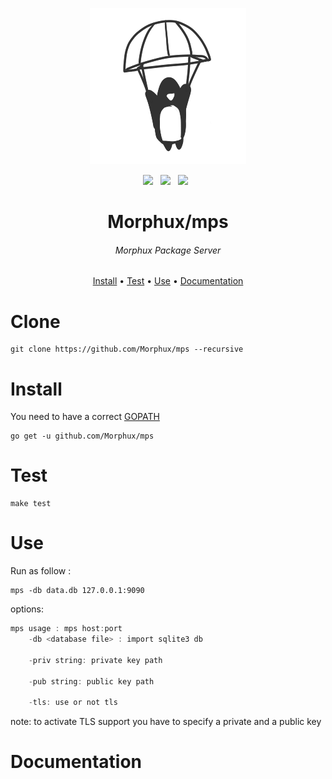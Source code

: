 <p align="center">
<img src="https://raw.githubusercontent.com/Morphux/Graphic/master/logo/single_penguin.png" /><br />
</p>
<p align="center">
<img src="https://img.shields.io/badge/language-go-blue.svg" /> &nbsp;
<img src="https://img.shields.io/badge/license-Apache--2.0-yellow.svg" /> &nbsp;
<a href="https://travis-ci.org/Morphux/mps"><img src="https://travis-ci.org/Morphux/mps.svg?branch=master"/></a> &nbsp;
<!--<a href="https://scan.coverity.com/projects/morphux-libmpm">
  <img alt="Coverity Scan Build Status"
       src="https://scan.coverity.com/projects/11577/badge.svg"/>
</a>&nbsp;
<a href="https://codecov.io/gh/Morphux/libmpm">
  <img src="https://codecov.io/gh/Morphux/libmpm/branch/master/graph/badge.svg" alt="Codecov" />
</a>-->
<br />
<h1 align="center" style="border:none">Morphux/mps</h1>
<h6 align="center">Morphux Package Server</h6>
</p>
<p align="center">
<a href="#install">Install</a> • <a href="#test">Test</a> • <a href="#use">Use</a> • <a href="#documentation">Documentation</a>
</p>

# Clone
```
git clone https://github.com/Morphux/mps --recursive
```

# Install

You need to have a correct [GOPATH](https://golang.org/doc/code.html#GOPATH)

```
go get -u github.com/Morphux/mps
```

# Test

```
make test
```

# Use

Run as follow :


```
mps -db data.db 127.0.0.1:9090
```



options:
```C
mps usage : mps host:port
    -db <database file> : import sqlite3 db
    
    -priv string: private key path
    
    -pub string: public key path
    
    -tls: use or not tls
```

note: to activate TLS support you have to specify a private and a public key

# Documentation
